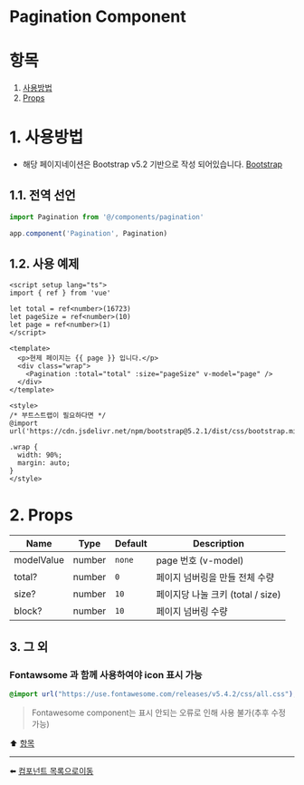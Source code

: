 # Pagination Component

# 항목

1. [사용방법](#1-사용방법)
2. [Props](#2-props)

# 1. 사용방법
* 해당 페이지네이션은 Bootstrap v5.2 기반으로 작성 되어있습니다. [Bootstrap](https://getbootstrap.kr/docs/5.2/components/spinners/)

## 1.1. 전역 선언
```typescript
import Pagination from '@/components/pagination'

app.component('Pagination', Pagination)
```

## 1.2. 사용 예제
```vue
<script setup lang="ts">
import { ref } from 'vue'

let total = ref<number>(16723)
let pageSize = ref<number>(10)
let page = ref<number>(1)
</script>

<template>
  <p>현제 페이지는 {{ page }} 입니다.</p>
  <div class="wrap">
    <Pagination :total="total" :size="pageSize" v-model="page" />
  </div>
</template>

<style>
/* 부트스트랩이 필요하다면 */
@import url('https://cdn.jsdelivr.net/npm/bootstrap@5.2.1/dist/css/bootstrap.min.css');

.wrap {
  width: 90%;
  margin: auto;
}
</style>
```

# 2. Props
| Name | Type | Default | Description |
|------|------|---------|-------------|
| modelValue | number | <code>none</code> | page 번호 (v-model) |
| total? | number | <code>0</code> | 페이지 넘버링을 만들 전체 수량 |
| size? | number | <code>10</code> | 페이지당 나눌 크키 (total / size) |
| block? | number | <code>10</code> | 페이지 넘버링 수량 |

## 3. 그 외
### Fontawsome 과 함께 사용하여야 icon 표시 가능
```css
@import url("https://use.fontawesome.com/releases/v5.4.2/css/all.css");
```
> Fontawesome component는 표시 안되는 오류로 인해 사용 불가(추후 수정 가능)

:arrow_up: [항목](#항목)

---

:arrow_left: [컴포넌트 목록으로이동](https://github.com/dream-insight/ts-vue3/components)